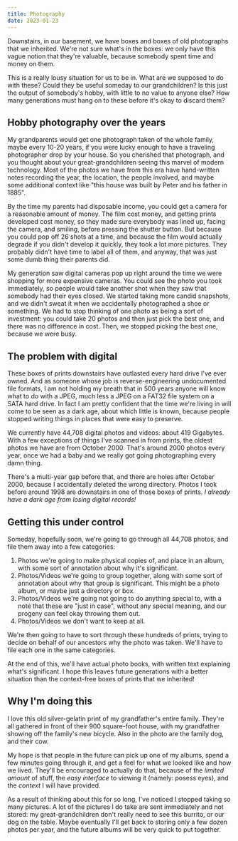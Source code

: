 ```yaml
---
title: Photography
date: 2023-01-23
---
```


Downstairs, in our basement,
we have boxes and boxes of old photographs that we inherited.
We're not sure what's in the boxes:
we only have this vague notion that they're valuable,
because somebody spent time and money on them.

This is a really lousy situation for us to be in.
What are we supposed to do with these?
Could they be useful someday to our grandchildren?
Is this just the output of somebody's hobby,
with little to no value to anyone else?
How many generations must hang on to these before it's okay to discard them?

## Hobby photography over the years

My grandparents would get one photograph taken of the whole family,
maybe every 10-20 years,
if you were lucky enough to have a traveling photographer drop by your house.
So you cherished that photograph,
and you thought about your great-grandchildren seeing this marvel of modern technology.
Most of the photos we have from this era
have hand-written notes recording the year,
the location,
the people involved,
and maybe some additional context like 
"this house was built by Peter and his father in 1885".

By the time my parents had disposable income,
you could get a camera for a reasonable amount of money.
The film cost money,
and getting prints developed cost money,
so they made sure everybody was lined up,
facing the camera,
and smiling,
before pressing the shutter button.
But because you could pop off 26 shots at a time,
and because the film would actually degrade if you didn't develop it quickly,
they took a lot more pictures.
They probably didn't have time to label all of them,
and anyway, that was just some dumb thing their parents did.

My generation saw digital cameras pop up
right around the time we were shopping for more expensive cameras.
You could see the photo you took immediately,
so people would take another shot when they saw that somebody had their eyes closed.
We started taking more candid snapshots,
and we didn't sweat it when we accidentally photographed a shoe or something.
We had to stop thinking of one photo as being a sort of investment:
you could take 20 photos and then just pick the best one,
and there was no difference in cost.
Then, we stopped picking the best one,
because we were busy.

## The problem with digital

These boxes of prints downstairs have outlasted every hard drive I've ever owned.
And as someone whose job is reverse-engineering undocumented file formats,
I am not holding my breath that in 500 years anyone will know what to do with a JPEG,
much less a JPEG on a FAT32 file system on a SATA hard drive.
In fact I am pretty confident that the time we're living in
will come to be seen as a dark age,
about which little is known,
because people stopped writing things in places that were easy to preserve.

We currently have 44,708 digital photos and videos: about 419 Gigabytes.
With a few exceptions of things I've scanned in from prints,
the oldest photos we have are from October 2000.
That's around 2000 photos every year,
once we had a baby and we really got going photographing every damn thing.

There's a multi-year gap before that,
and there are holes after October 2000,
because I accidentally deleted the wrong directory.
Photos I took before around 1998 are downstairs in one of those boxes of prints.
*I already have a dark age from losing digital records!*

## Getting this under control

Someday,
hopefully soon,
we're going to go through all 44,708 photos,
and file them away into a few categories:

1. Photos we're going to make physical copies of,
   and place in an album,
   with some sort of annotation about why it's significant.
2. Photos/Videos we're going to group together,
   along with some sort of annotation about why that group is significant.
   This might be a photo album,
   or maybe just a directory or box.
3. Photos/Videos we're going not going to do anything special to,
   with a note that these are "just in case",
   without any special meaning,
   and our progeny can feel okay throwing them out.
4. Photos/Videos we don't want to keep at all.

We're then going to have to sort through these hundreds of prints,
trying to decide
on behalf of our ancestors
why the photo was taken.
We'll have to file each one in the same categories.

At the end of this,
we'll have actual photo books,
with written text explaining what's significant.
I hope this leaves future generations with a better situation
than the context-free boxes of prints that we inherited!

## Why I'm doing this

I love this old silver-gelatin print
of my grandfather's entire family.
They're all gathered in front of their 900 square-foot house,
with my grandfather showing off the family's new bicycle.
Also in the photo are the family dog,
and their cow.

My hope is that
people in the future can pick up one of my albums,
spend a few minutes going through it,
and get a feel for what we looked like and how we lived.
They'll be encouraged to actually do that,
because of the *limited amount* of stuff,
the *easy interface* to viewing it (namely: posess eyes),
and the *context* I will have provided.

As a result of thinking about this for so long,
I've noticed I stopped taking so many pictures.
A lot of the pictures I do take are sent immediately and not stored:
my great-grandchildren don't really need to see this burrito,
or our dog on the table.
Maybe eventually I'll get back to storing only a few dozen photos per year,
and the future albums will be very quick to put together.
